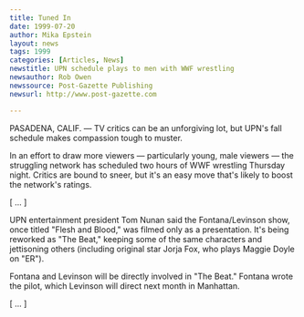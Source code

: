 ```yaml
---
title: Tuned In
date: 1999-07-20
author: Mika Epstein
layout: news
tags: 1999
categories: [Articles, News]
newstitle: UPN schedule plays to men with WWF wrestling  
newsauthor: Rob Owen  
newssource: Post-Gazette Publishing  
newsurl: http://www.post-gazette.com  

---
```

PASADENA, CALIF. &#8212; TV critics can be an unforgiving lot, but UPN's fall schedule makes compassion tough to muster.

In an effort to draw more viewers &#8212; particularly young, male viewers &#8212; the struggling network has scheduled two hours of WWF wrestling Thursday night. Critics are bound to sneer, but it's an easy move that's likely to boost the network's ratings.

[ ... ]

UPN entertainment president Tom Nunan said the Fontana/Levinson show, once titled "Flesh and Blood," was filmed only as a presentation. It's being reworked as "The Beat," keeping some of the same characters and jettisoning others (including original star Jorja Fox, who plays Maggie Doyle on "ER").

Fontana and Levinson will be directly involved in "The Beat." Fontana wrote the pilot, which Levinson will direct next month in Manhattan.

[ ... ]  
